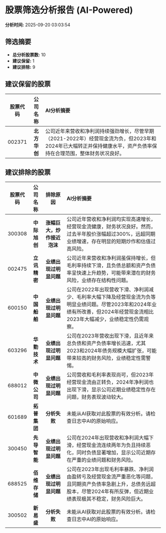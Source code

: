# 股票筛选分析报告 (AI-Powered)

**分析时间:** 2025-09-20 03:03:54

## 筛选摘要

- **总分析股票数:** 10
- **建议保留:** 1
- **建议排除:** 9

## 建议保留的股票

| 股票代码 | 公司名称 | AI分析摘要 |
|:---:|:---:|:---|
| 002371 | **北方华创** | 公司近年来营收和净利润持续强劲增长，尽管早期（2021-2022年）经营现金流为负，但2023年和2024年已大幅转正并保持健康水平，资产负债率保持在合理范围，整体财务状况良好。 |

## 建议排除的股票

| 股票代码 | 公司名称 | 排除原因 | AI分析摘要 |
|:---:|:---:|:---:|:---|
| 300308 | **中际旭创** | **涨幅巨大，炒作接近泡沫** | 公司近年营收和净利润均实现高速增长，经营现金流健康，财务状况良好。然而，过去半年股价涨幅超过300%，远超同期业绩增速，存在明显的短期炒作和估值过高风险。 |
| 002475 | **立讯精密** | **业绩出现过明显问题** | 公司近年来营收和净利润虽保持增长，但毛利率持续下滑，且负债总额和资产负债率呈快速上升趋势，可能带来潜在的财务风险，业绩存在结构性问题。 |
| 600150 | **中国船舶** | **业绩出现过明显问题** | 公司在2022年出现营收下滑、净利润减少、毛利率大幅下降及经营现金流为负等明显业绩问题。尽管2023年和2024年业绩有所改善，但2024年经营现金流相比2023年大幅减少，业绩稳定性仍需观察。 |
| 603296 | **华勤技术** | **业绩出现过明显问题** | 公司在2023年营收出现下滑，且近年来总负债和资产负债率增长迅速，尤其2023和2024年债务规模大幅扩张，可能带来较高的财务风险，业绩稳定性需警惕。 |
| 688012 | **中微公司** | **业绩出现过明显问题** | 公司营收和毛利率表现尚可，但2023年经营现金流由正转负，2024年净利润也出现下滑，显示公司近期业绩稳定性存在问题，财务表现波动较大。 |
| 601689 | **拓普集团** | **分析失败** | 未能从AI获取对此股票的有效分析。请检查日志中AI的原始响应。 |
| 300450 | **先导智能** | **业绩出现过明显问题** | 公司在2024年出现营收和净利润大幅下滑，经营现金流连续两年为负且持续恶化，同时负债显著增加，显示公司近期存在严重的业绩问题和财务风险。 |
| 688525 | **佰维存储** | **业绩出现过明显问题** | 公司在2023年出现毛利率暴跌、净利润由盈转亏及经营现金流严重恶化等问题，且同期资产负债率急剧上升，总债务远超股本，尽管2024年有所反弹，但近期业绩表现极其不稳定，财务风险巨大。 |
| 300502 | **新易盛** | **分析失败** | 未能从AI获取对此股票的有效分析。请检查日志中AI的原始响应。 |
